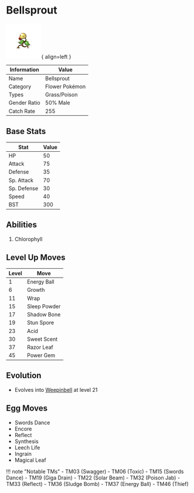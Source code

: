 # Bellsprout

![Bellsprout](../images/pokemon/69.png){ align=left }

| Information | Value |
|------------|--------|
| Name | Bellsprout |
| Category | Flower Pokémon |
| Types | Grass/Poison |
| Gender Ratio | 50% Male |
| Catch Rate | 255 |

## Base Stats

| Stat | Value |
|------|-------|
| HP | 50 |
| Attack | 75 |
| Defense | 35 |
| Sp. Attack | 70 |
| Sp. Defense | 30 |
| Speed | 40 |
| BST | 300 |

## Abilities
1. Chlorophyll

## Level Up Moves
| Level | Move |
|-------|------|
| 1 | Energy Ball |
| 6 | Growth |
| 11 | Wrap |
| 15 | Sleep Powder |
| 17 | Shadow Bone |
| 19 | Stun Spore |
| 23 | Acid |
| 30 | Sweet Scent |
| 37 | Razor Leaf |
| 45 | Power Gem |

## Evolution
- Evolves into [Weepinbell](070-weepinbell.md) at level 21

## Egg Moves
- Swords Dance
- Encore
- Reflect
- Synthesis
- Leech Life
- Ingrain
- Magical Leaf

!!! note "Notable TMs"
    - TM03 (Swagger)
    - TM06 (Toxic)
    - TM15 (Swords Dance)
    - TM19 (Giga Drain)
    - TM22 (Solar Beam)
    - TM32 (Poison Jab)
    - TM33 (Reflect)
    - TM36 (Sludge Bomb)
    - TM37 (Energy Ball)
    - TM46 (Thief)
